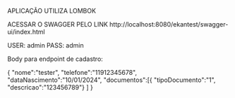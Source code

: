 APLICAÇÃO UTILIZA LOMBOK

ACESSAR O SWAGGER PELO LINK http://localhost:8080/ekantest/swagger-ui/index.html

USER: admin
PASS: admin


Body para endpoint de cadastro:

{
    "nome":"tester",
    "telefone":"11912345678",
    "dataNascimento":"10/01/2024",
    "documentos":[{
        "tipoDocumento":"1",
        "descricao":"123456789"}
    ]
}
